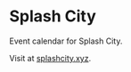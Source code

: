 # Splash City
Event calendar for Splash City.

Visit at <a href="http://splashcity.xyz">splashcity.xyz</a>. 
